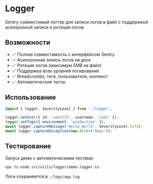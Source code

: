 # Logger

Sentry-совместимый логгер для записи логов в файл с поддержкой асинхронной записи и ротации логов.

## Возможности

- ✅ Полная совместимость с интерфейсом Sentry
- ✅ Асинхронная запись логов на диск
- ✅ Ротация логов (максимум 5MB на файл)
- ✅ Поддержка всех уровней логирования
- ✅ Breadcrumbs, теги, пользователи, контекст
- ✅ Автоматические тесты

## Использование

```typescript
import { logger, SeverityLevel } from './logger';

logger.setUser({ id: 'user123', username: 'john' });
logger.setTags({ environment: 'production' });
await logger.captureMessage('Hello World', SeverityLevel.Info);
await logger.captureException(new Error('Oops'));
```

## Тестирование

Запуск демо с автоматическими тестами:

```bash
npx ts-node src/utils/logger/demo-logger.ts
```

Логи сохраняются в `./logs/app.log`